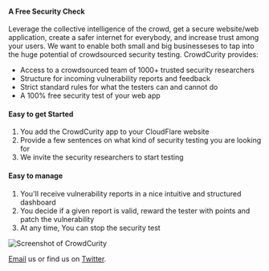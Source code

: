 #### A Free Security Check

Leverage the collective intelligence of the crowd, get a secure website/web application, create a safer internet for everybody, and increase trust among your users. We want to enable both small and big businesseses to tap into the huge potential of crowdsourced security testing. CrowdCurity provides:

- Access to a crowdsourced team of 1000+ trusted security researchers
- Structure for incoming vulnerability reports and feedback
- Strict standard rules for what the testers can and cannot do
- A 100% free security test of your web app

#### Easy to get Started

1. You add the CrowdCurity app to your CloudFlare website
2. Provide a few sentences on what kind of security testing you are looking for
3. We invite the security researchers to start testing

#### Easy to manage

1. You'll receive vulnerability reports in a nice intuitive and structured dashboard
2. You decide if a given report is valid, reward the tester with points and patch the vulnerability
3. At any time, You can stop the security test

![Screenshot of CrowdCurity](/images/apps/crowdcurity/crowdcurity_dashboardscreenshot.png)	

<a href="mailto:info@crowdcurity.com">Email</a> us or find us on <a href="https://twitter.com/crowdcurity">Twitter</a>.